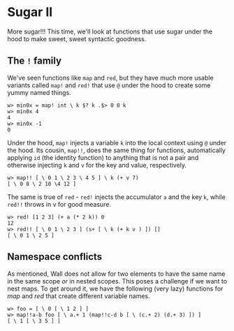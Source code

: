 # Sugar II

More sugar!!!  This time, we'll look at functions that use sugar under the hood to make sweet, sweet syntactic goodness.

## The `!` family

We've seen functions like `map` and `red`, but they have much more usable variants called `map!` and `red!` that use `@` under the hood to create some yummy named things.

```
w> min0x = map! int \ k $? k .$> 0 0 k
w> min0x 4
4
w> min0x -1
0
```

Under the hood, `map!` injects a variable `k` into the local context using `@` under the hood.  Its cousin, `map!!`, does the same thing for functions, automatically applying `id` (the identity function) to anything that is not a pair and otherwise injecting `k` and `v` for the key and value, respectively.

```
w> map!! [ \ 0 1 \ 2 3 \ 4 5 ] \ k (+ v 7)
[ \ 0 8 \ 2 10 \4 12 ]
```

The same is true of `red` - `red!` injects the accumulator `a` and the key `k`, while `red!!` throws in v for good measure.

```
w> red! [1 2 3] (+ a (* 2 k)) 0
12
w> red!! [ \ 0 1 \ 2 3 ] (s+ [ \ k (+ k v ) ]) []
[ \ 0 1 \ 2 5 ]
```

## Namespace conflicts

As mentioned, Wall does not allow for two elements to have the same name in the same scope *or* in nested scopes.  This poses a challenge if we want to nest maps.  To get around it, we have the following (very lazy) functions for *map* and *red* that create different variable names.

```
w> foo = [ \ 0 [ \ 1 2 ] ]
w> map!!a-b foo [ \ a.+ 1 (map!!c-d b [ \ (c.+ 2) (d.+ 3) ]) ]
[ \ 1 [ \ 3 5 ] ]
```